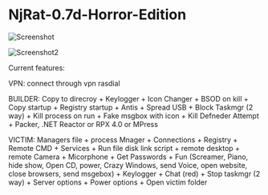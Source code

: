 # NjRat-0.7d-Horror-Edition

![Screenshot](https://raw.githubusercontent.com/De-eloper/NjRat-0.7d-Horror-Edition/main/Screenshot.png?raw=true)

![Screenshot2](https://raw.githubusercontent.com/De-eloper/NjRat-0.7d-Horror-Edition/main/Screenshot2.png?raw=true)

Current features:

VPN:
connect through vpn rasdial

BUILDER:
Copy to direcroy + 
Keylogger + 
Icon Changer +
BSOD on kill + 
Copy startup + 
Registry  startup + 
Antis + 
Spread USB + 
Block Taskmgr (2 way) + 
Kill process on run + 
Fake msgbox with icon + 
Kill Defneder Attempt + 
Packer, .NET Reactor or RPX 4.0 or MPress

VICTIM:
Managers file + 
process Mnager + 
Connections + 
Registry + 
Remote CMD + 
Services + 
Run file disk link script + 
remote desktop + 
remote Camera + 
Micorphone + 
Get Passwords + 
Fun (Screamer, Piano, hide show, Open CD, power, Crazy Windows, send Voice, open website, close browsers, send msgebox) + 
Keylogger + 
Chat (red) + 
Stop taskmgr (2 way) + 
Server options + 
Power options + 
Open victim folder
